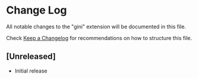 # Change Log

All notable changes to the "gini" extension will be documented in this file.

Check [Keep a Changelog](http://keepachangelog.com/) for recommendations on how to structure this file.

## [Unreleased]

- Initial release
